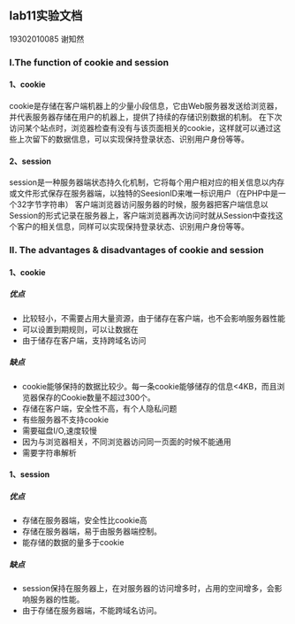 ## lab11实验文档
19302010085 谢知然

### I.The function of cookie and session  

#### 1、cookie
cookie是存储在客户端机器上的少量小段信息，它由Web服务器发送给浏览器，并代表服务器存储在用户的机器上，提供了持续的存储识别数据的机制。
在下次访问某个站点时，浏览器检查有没有与该页面相关的cookie，这样就可以通过这些上次留下的数据信息，可以实现保持登录状态、识别用户身份等等。

#### 2、session
session是一种服务器端状态持久化机制，它将每个用户相对应的相关信息以内存或文件形式保存在服务器端，以独特的SeesionID来唯一标识用户（在PHP中是一个32字节字符串）
客户端浏览器访问服务器的时候，服务器把客户端信息以Session的形式记录在服务器上，客户端浏览器再次访问时就从Session中查找这个客户的相关信息，同样可以实现保持登录状态、识别用户身份等等。

### II. The advantages & disadvantages of cookie and session

#### 1、cookie

##### 优点
- 比较轻小，不需要占用大量资源，由于储存在客户端，也不会影响服务器性能
- 可以设置到期规则，可以让数据在
- 由于储存在客户端，支持跨域名访问

##### 缺点
- cookie能够保持的数据比较少。每一条cookie能够储存的信息<4KB，而且浏览器保存的Cookie数量不超过300个。
- 存储在客户端，安全性不高，有个人隐私问题
- 有些服务器不支持cookie
- 需要磁盘I/O,速度较慢
- 因为与浏览器相关，不同浏览器访问同一页面的时候不能通用
- 需要字符串解析

#### 1、session

##### 优点
- 存储在服务器端，安全性比cookie高
- 存储在服务器端，易于由服务器端控制。
- 能存储的数据的量多于cookie


##### 缺点
- session保持在服务器上，在对服务器的访问增多时，占用的空间增多，会影响服务器的性能。
- 由于存储在服务器端，不能跨域名访问。







